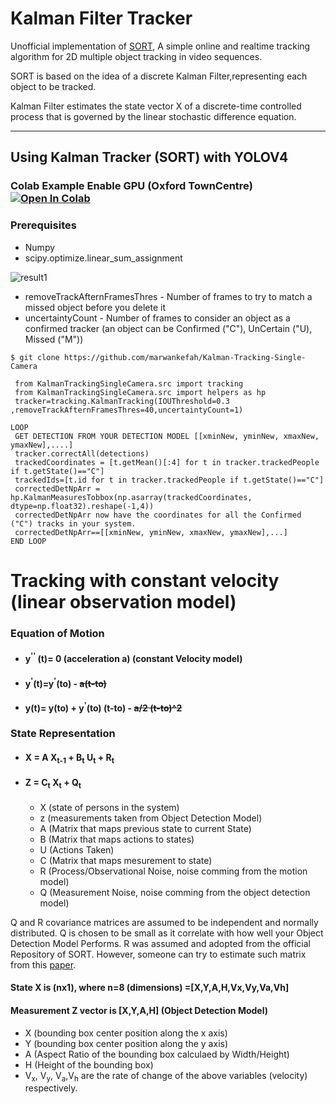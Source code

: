 
# Kalman Filter Tracker

Unofficial implementation of [SORT](http://arxiv.org/abs/1602.00763), A simple online and realtime tracking algorithm for 2D multiple object tracking in video sequences.

SORT is based on the idea of a discrete Kalman Filter,representing each object to be tracked.

Kalman Filter estimates the state vector X of a discrete-time controlled process that is governed by the linear stochastic difference equation.

---
## Using Kalman Tracker (SORT) with YOLOV4

### Colab Example Enable GPU (Oxford TownCentre) [![Open In Colab](https://colab.research.google.com/assets/colab-badge.svg)](https://colab.research.google.com/drive/16g9ovKNglXNvJXIW8E4Hqg0vjHRg36Q-?usp=sharing)

### Prerequisites
   -  Numpy
   -  scipy.optimize.linear_sum_assignment

![result1](https://github.com/marwankefah/Kalman-Tracking-Single-Camera/blob/master/sampleTracked.gif)


-  removeTrackAfternFramesThres  - Number of frames to try to match a missed object before you delete it
-  uncertaintyCount              - Number of frames to consider an object as a confirmed tracker (an object can be  Confirmed ("C"), UnCertain ("U), Missed ("M"))         
```
$ git clone https://github.com/marwankefah/Kalman-Tracking-Single-Camera
```
```
 from KalmanTrackingSingleCamera.src import tracking
 from KalmanTrackingSingleCamera.src import helpers as hp 
 tracker=tracking.KalmanTracking(IOUThreshold=0.3 ,removeTrackAfternFramesThres=40,uncertaintyCount=1)
 
LOOP 
 GET DETECTION FROM YOUR DETECTION MODEL [[xminNew, yminNew, xmaxNew, ymaxNew],....]
 tracker.correctAll(detections)
 trackedCoordinates = [t.getMean()[:4] for t in tracker.trackedPeople if t.getState()=="C"]
 trackedIds=[t.id for t in tracker.trackedPeople if t.getState()=="C"]
 correctedDetNpArr = hp.KalmanMeasuresTobbox(np.asarray(trackedCoordinates, dtype=np.float32).reshape(-1,4))
 correctedDetNpArr now have the coordinates for all the Confirmed ("C") tracks in your system.
 correctedDetNpArr==[[xminNew, yminNew, xmaxNew, ymaxNew],...] 
END LOOP    
```

# Tracking with constant velocity (linear observation model)
### Equation of Motion 
-  #### y<sup>''</sup> (t)= 0 (acceleration a)  (constant Velocity model) 
-  #### y<sup>'</sup>(t)=y<sup>'</sup>(to) - <del>a(t-to)</del> 
-  #### y(t)= y(to) + y<sup>'</sup>(to) (t-to) - <del>a/2 (t-to)^2 </del> 
### State Representation
-  #### X = A X<sub>t-1</sub> + B<sub>t</sub> U<sub>t</sub> +  R<sub>t</sub>
-  #### Z = C<sub>t</sub> X<sub>t</sub> + Q<sub>t</sub>
   -    X  (state of persons in the system)
   -    z  (measurements taken from Object Detection Model)
   -    A  (Matrix that maps previous state to current State)
   -    B  (Matrix that maps actions to states) 
   -    U  (Actions Taken)
   -    C  (Matrix that maps mesurement to state)
   -    R  (Process/Observational Noise, noise comming from the motion model)
   -    Q  (Measurement Noise, noise comming from the object detection model)

 Q and R covariance matrices are assumed to be independent and normally distributed.
 Q is chosen to be small as it correlate with how well your Object Detection Model Performs.
 R was assumed and adopted from the official Repository of SORT. However, someone can try to estimate such matrix from this [paper](https://ieeexplore.ieee.org/document/6719478).
#### State X is (nx1), where n=8 (dimensions) =[X,Y,A,H,Vx,Vy,Va,Vh]
####  Measurement  Z vector is [X,Y,A,H] (Object Detection Model)
   -    X (bounding box center position along the x axis)
   -    Y (bounding box center position along the y axis)
   -    A (Aspect Ratio of the bounding box calculaed by Width/Height)
   -    H (Height of the bounding box)
   -    V<sub>x</sub>, V<sub>y</sub>, V<sub>a</sub>,V<sub>h</sub> are the rate of change of the above variables (velocity) respectively.

 



